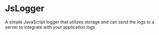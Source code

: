 # JsLogger
A simple JavaScript logger that utilizes storage and can send the logs to a server to integrate with your application logs
